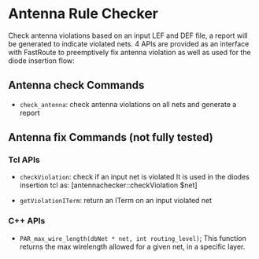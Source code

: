 # Antenna Rule Checker

Check antenna violations based on an input LEF and DEF file, a report
will be generated to indicate violated nets. 4 APIs are provided as an interface with FastRoute to preemptively fix antenna violation as well as used for the diode insertion flow:

## Antenna check Commands
 - `check_antenna`: check antenna violations on all nets and generate a report 

## Antenna fix Commands (not fully tested)
### Tcl APIs
 - `checkViolation`: check if an input net is violated
It is used in the diodes insertion tcl as: [antennachecker::checkViolation $net]

 - `getViolationITerm`: return an ITerm on an input violated net

### C++ APIs
 - `PAR_max_wire_length(dbNet * net, int routing_level)`;
     This function returns the max wirelength allowed for a given net, in a
     specific layer.

 
